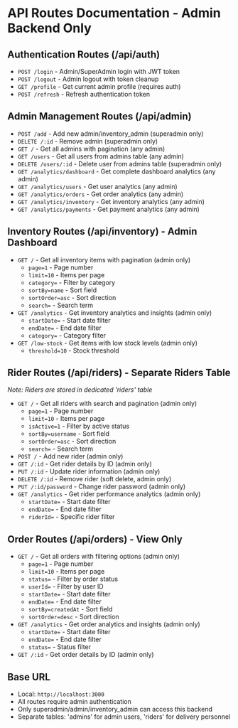 # API Routes Documentation - Admin Backend Only

## Authentication Routes (/api/auth)
- `POST /login` - Admin/SuperAdmin login with JWT token  
- `POST /logout` - Admin logout with token cleanup
- `GET /profile` - Get current admin profile (requires auth)
- `POST /refresh` - Refresh authentication token

## Admin Management Routes (/api/admin)
- `POST /add` - Add new admin/inventory_admin (superadmin only)
- `DELETE /:id` - Remove admin (superadmin only)
- `GET /` - Get all admins with pagination (any admin)
- `GET /users` - Get all users from admins table (any admin)
- `DELETE /users/:id` - Delete user from admins table (superadmin only)
- `GET /analytics/dashboard` - Get complete dashboard analytics (any admin)
- `GET /analytics/users` - Get user analytics (any admin)
- `GET /analytics/orders` - Get order analytics (any admin)
- `GET /analytics/inventory` - Get inventory analytics (any admin)
- `GET /analytics/payments` - Get payment analytics (any admin)

## Inventory Routes (/api/inventory) - Admin Dashboard
- `GET /` - Get all inventory items with pagination (admin only)
  - `page=1` - Page number
  - `limit=10` - Items per page
  - `category=` - Filter by category
  - `sortBy=name` - Sort field
  - `sortOrder=asc` - Sort direction
  - `search=` - Search term
- `GET /analytics` - Get inventory analytics and insights (admin only)
  - `startDate=` - Start date filter
  - `endDate=` - End date filter
  - `category=` - Category filter
- `GET /low-stock` - Get items with low stock levels (admin only)
  - `threshold=10` - Stock threshold

## Rider Routes (/api/riders) - Separate Riders Table  
*Note: Riders are stored in dedicated 'riders' table*
- `GET /` - Get all riders with search and pagination (admin only)
  - `page=1` - Page number
  - `limit=10` - Items per page
  - `isActive=1` - Filter by active status
  - `sortBy=username` - Sort field
  - `sortOrder=asc` - Sort direction
  - `search=` - Search term
- `POST /` - Add new rider (admin only)
- `GET /:id` - Get rider details by ID (admin only)
- `PUT /:id` - Update rider information (admin only)
- `DELETE /:id` - Remove rider (soft delete, admin only)
- `PUT /:id/password` - Change rider password (admin only)
- `GET /analytics` - Get rider performance analytics (admin only)
  - `startDate=` - Start date filter
  - `endDate=` - End date filter
  - `riderId=` - Specific rider filter

## Order Routes (/api/orders) - View Only
- `GET /` - Get all orders with filtering options (admin only)
  - `page=1` - Page number
  - `limit=10` - Items per page
  - `status=` - Filter by order status
  - `userId=` - Filter by user ID
  - `startDate=` - Start date filter
  - `endDate=` - End date filter
  - `sortBy=createdAt` - Sort field
  - `sortOrder=desc` - Sort direction
- `GET /analytics` - Get order analytics and insights (admin only)
  - `startDate=` - Start date filter
  - `endDate=` - End date filter
  - `status=` - Status filter
- `GET /:id` - Get order details by ID (admin only)

## Base URL
- Local: `http://localhost:3000`
- All routes require admin authentication
- Only superadmin/admin/inventory_admin can access this backend
- Separate tables: 'admins' for admin users, 'riders' for delivery personnel
